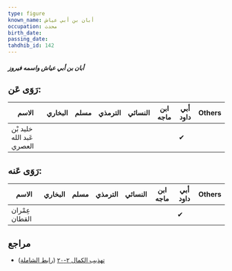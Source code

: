 ```yaml
---
type: figure
known_name: أبان بن أبي عياش
occupation: محدث
birth_date:
passing_date:
tahdhib_id: 142
---
```

##### أبان بن أبي عياش واسمه فيروز

## رَوَى عَن:
| الاسم                     | البخاري | مسلم | الترمذي | النسائي | ابن ماجه | أبي داود | Others |
| ------------------------- | ------- | ---- | ------- | ------- | -------- | -------- | ------ |
| خليد بْن عَبد الله العصري |         |      |         |         |          | ✔        |        |
## رَوَى عَنه:
| الاسم          | البخاري | مسلم | الترمذي | النسائي | ابن ماجه | أبي داود | Others |
| -------------- | ------- | ---- | ------- | ------- | -------- | -------- | ------ |
| عِمْران القطان |         |      |         |         |          | ✔        |        |
## مراجع
- [تهذيب الكمال ٢-٢٠](obsidian://open?vault=Tahdhib-al-Kamal&file=Figures/١٤٢-أبان%20بن%20أبي%20عياش%20واسمه%20فيروز) ([رابط الشاملة](https://shamela.ws/book/3722/501))